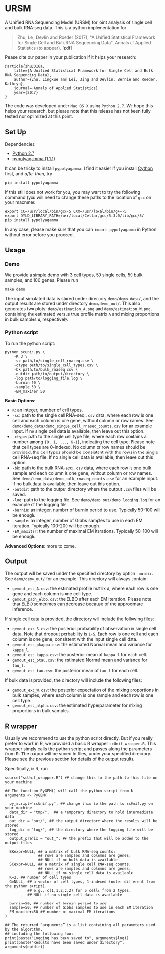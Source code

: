 # URSM
A Unified RNA Sequencing Model (URSM) for joint analysis of single cell and bulk RNA-seq data.
This is a python implementation for
> Zhu, Lei, Devlin and Roeder (2017), "A Unified Statistical Framework for Single Cell and Bulk RNA Sequencing Data", Annals of Applied Statistics (to appear). 
[[pdf](https://arxiv.org/pdf/1609.08028.pdf)]

Pease cite our paper in your publication if it helps your research:
```
@article{zhu2016a,
    title={A Unified Statistical Framework for Single Cell and Bulk RNA Sequencing Data},
    author={Zhu, Lingxue and Lei, Jing and Devlin, Bernie and Roeder, Kathryn},
    journal={Annals of Applied Statistics},
    year={2017}
}
```

The code was developed under `Mac OS X` using `Python 2.7`. We hope this helps your research, but please note that this release has not been fully tested nor optimized at this point.

## Set Up
Dependencies:
* [Python 2.7](https://www.python.org/downloads/release/python-2713/)
* [pypolyagamma (1.1.1)](https://github.com/slinderman/pypolyagamma)

It can be tricky to install `pypolyagamma`. I find it easier if you install [Cython](http://cython.org/) first, and *after then*, try 
```
pip install pypolyagamma
```
If this still does not work for you, you may want to try the following command 
(you will need to change these paths to the location of `gcc` on your machine):
```
export CC=/usr/local/bin/gcc-5 CXX=/usr/local/bin/g++-5
export DYLD_LIBRARY_PATH=/usr/local/Cellar/gcc/5.3.0/lib/gcc/5/
pip install pypolyagamma
```

In any case, please make sure that you can `import pypolyagamma` in Python without error before you proceed.


## Usage
### Demo
We provide a simple demo with 3 cell types, 50 single cells, 50 bulk samples, and 100 genes. Please run
```
make demo
```
The input simulated data is stored under directory `demo/demo_data/`, 
and the output results are stored under directory `demo/demo_out/`. 
This also generates two plots: `demo/estimation_A.png` and `demo/estimation_W.png`, 
containing the estimated versus true profile matrix `A` and mixing proportions in bulk samples `W`, respectively.

### Python script

To run the python script:
```
python scUnif.py \
	-K 3 \
	-sc path/to/single_cell_rnaseq.csv \
	-ctype path/to/single_cell_types.csv \
	-bk path/to/bulk_rnaseq.csv \
	-outdir path/to/output/directory \
	-log path/to/logging_file.log \
	-burnin 50 \
	-sample 50 \
	-EM_maxiter 50
```

**Basic Options**:
* `K`: an integer, number of cell types.
* `-sc`: path to the single cell RNA-seq `.csv` data, where each row is one cell and each column is one gene, without column or row names.
See `demo/demo_data/demo_single_cell_rnaseq_counts.csv` for an example input. 
If no single cell data is available, then leave out this option.
* `-ctype`: path to the single cell type file, where each row contains a number among `{0, 1, ..., K-1}`, indicating the cell type. 
Please note that cell types are 0-indexed. 
No column or row names should be provided; the cell types should be consistent with the rows in the single cell RNA-seq file. 
If no single cell data is available, then leave out this option.
* `-bk`: path to the bulk RNA-seq `.csv` data, where each row is one bulk sample and each column is one gene, without column or row names.
See `demo/demo_data/demo_bulk_rnaseq_counts.csv` for an example input.
If no bulk data is available, then leave out this option.
* `-outdir`: path to the output directory where the output `.csv` files will be saved. 
* `-log`: path to the logging file. See `demo/demo_out/demo_logging.log` for an example of the logging file.
* `-burnin`: an integer, number of burnin period to use. Typically 50-100 will be enough.
* `-sample`: an integer, number of Gibbs samples to use in each EM iteration. Typically 100-200 will be enough.
* `-EM_maxiter`: the number of maximal EM iterations. Typically 50-100 will be enough.


**Advanced Options**:
more to come.

## Output
The output will be saved under the specified directory by option `-outdir`. See `demo/demo_out/` for an example. This directory will always contain:
* `gemout_est_A.csv`: the estimated profile matrix `A`, where each row is one gene and each column is one cell type.
* `gemout_path_elbo.csv`: the ELBO after each EM iteration. Please note that ELBO sometimes can decrease because of the approximate inference.

If single cell data is provided, the directory will include the following files:
* `gemout_exp_S.csv`: the posterior probability of observation in single cell data. Note that dropout porbability is `1-S`. Each row is one cell and each column is one gene, consistent with the input single cell data.
* `gemout_est_pkappa.csv`: the estimated Normal mean and variance for `kappa_l`.
* `gemout_est_kappa.csv`: the posterior mean of `kappa_l` for each cell.
* `gemout_est_ptau.csv`: the estimated Normal mean and variance for `tau_l`.
* `gemout_est_tau.csv`: the posterior mean of `tau_l` for each cell.

If bulk data is provided, the directory will include the following files:
* `gemout_exp_W.csv`: the posterior expectation of the mixing proportions in bulk samples, where each column is one sample and each row is one cell type.
* `gemout_est_alpha.csv`: the estimated hyperparameter for mixing proportions in bulk samples.




## R wrapper
Usually we recommend to use the python script directly. 
But if you really prefer to work in R, we provided a basic R wrapper `scUnif_wrapper.R`. This wrapper simply calls the python script and passes along the parameters from R. The output will be stored in files, under your specified directory. Please see the previous section for details of the output results. 

Specifically, in R, run

```{r}
source("scUnif_wrapper.R") ## change this to the path to this file on your machine

## The function PyGEM() will call the python script from R
arguments <- PyGEM(

  py_script="scUnif.py", ## change this to the path to scUnif.py on your machine 
  data_dir = "tmp/",  ## a temporary directory to hold intermediate data
  out_dir = "out/", ## the output directory where the results will be stored 
  log_dir = "log/", ## the directory where the logging file will be stored 
  output_prefix = "out_", ## the prefix that will be added to the output files

  BKexpr=NULL, ## a matrix of bulk RNA-seq counts; 
               ## rows are samples and columns are genes; 
               ## NULL if no bulk data is available
  SCexpr=NULL, ## a matrix of single cell RNA-seq counts; 
               ## rows are samples and columns are genes; 
               ## NULL if no single cell data is available
  K=2, ## number of cell types 
  G=NULL, ## a vector of cell types, 1-indexed (note: different from the python script). 
          ## e.g., c(1,1,2,2,2) for 5 cells from 2 types.
          ## NULL if no single cell data is available

  burnin=50, ## number of burnin period to use
  sample=50, ## number of Gibbs samples to use in each EM iteration
  EM_maxiter=50 ## number of maximal EM iterations
)

## The returned “arguments” is a list containing all parameters used by the algorithm, 
## including the following two:
print(paste("Logging has been saved to", arguments$log))
print(paste("Results have been saved under directory", arguments$outdir))
```



